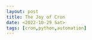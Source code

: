 ```yaml
---
layout: post
title: The Joy of Cron
date: <2022-10-29 Sat>
tags: [cron,python,automation]
---
```





